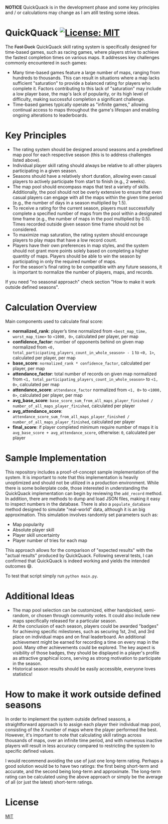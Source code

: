 **NOTICE**
QuickQuack is in the development phase and some key principles and / or calculations may change as I am atill testing some ideas.

# QuickQuack [![License: MIT](https://img.shields.io/badge/License-MIT-yellow.svg)](https://opensource.org/licenses/MIT)
The ~~Fast Duck~~ QuickQuack skill rating system is specifically designed for time-based games, such as racing games, where players strive to achieve the fastest completion times on various maps. It addresses key challenges commonly encountered in such games:
* Many time-based games feature a large number of maps, ranging from hundreds to thousands. This can result in situations where a map lacks sufficient "saturation" to provide a balanced rating for players who complete it. Factors contributing to this lack of "saturation" may include a low player base, the map's lack of popularity, or its high level of difficulty, making successful completion a significant challenge.
* Time-based games typically operate as "infinite games," allowing continual access to maps throughout the game's lifespan and enabling ongoing alterations to leaderboards.

# Key Principles
* The rating system should be designed around seasons and a predefined map pool for each respective season (this is to address challenges listed above).
* Individual player skill rating should always be relative to all other players participating in a given season.
* Seasons should have a relatively short duration, allowing even casual players to actively participate from start to finish (e.g., 2 weeks).
* The map pool should encompass maps that test a variety of skills. Additionally, the pool should not be overly extensive to ensure that even casual players can engage with all the maps within the given time period (e.g., the number of days in a season multiplied by 1.5).
* To receive a rating for the current season, players must successfully complete a specified number of maps from the pool within a designated time frame (e.g., the number of maps in the pool multiplied by 0.5). Times recorded outside given season time frame should not be considered.
* To maximize map saturation, the rating system should encourage players to play maps that have a low record count.
* Players have their own preferences in map styles, and the system should not grant more points solely based on completing a higher quantity of maps. Players should be able to win the season by participating in only the required number of maps.
* For the season's final rating to be compatible with any future seasons, it is important to normalize the number of players, maps, and records.

If you need "no seasonal approach" check section "How to make it work outside defined seasons".

# Calculation Overview
Main components used to calculate final score:
* **normalized_rank**: player’s time normalized from `<best_map_time, worst_map_time>` to `<1000, 0>`, calculated per player, per map
* **confidence_factor**:  number of opponents behind on given map normalized from `<0, total_participating_players_count_in_whole_season> - 1` to `<0, 1>`, calculated per player, per map
* **base_score**: `normalized_rank * confidence_factor`, calculated per player, per map
* **attendance_factor**: total number of records on given map normalized from `<1, total_participating_players_count_in_whole_season>` to `<1, 0>`, calculated per map
* **attendance_score**: `attendance_factor` normalized from `<1, 0>` to `<1000, 0>`, calculated per player, per map
* **avg_base_score**: `base_score_sum_from_all_maps_player_finished / number_of_all_maps_player_finished`, calculated per player
* **avg_attendance_score**: `attendance_score_sum_from_all_maps_player_finished / number_of_all_maps_player_finished`, calculated per player
* **final_score**: if player completed minimum require number of maps it is `avg_base_score + avg_attendance_score`, otherwise: `0`, calculated per player

# Sample Implementation
This repository includes a proof-of-concept sample implementation of the system. It is important to note that this implementation is heavily unoptimized and should not be utilized in a production environment.
While there is some boilerplate code, those interested in understanding the QuickQuack implementation can begin by reviewing the `add_record` method. 
In addition, there are methods to dump and load JSON files, making it easy to inspect numbers in the database.
There is also a `populate_database` method designed to simulate "real-world" data, although it is an big approximation. This simulation involves randomly set parameters such as:
* Map popularity
* Absolute player skill
* Player skill uncertainty
* Player number of tries for each map

This approach allows for the comparison of "expected results" with the "actual results" produced by QuickQuack. Following several tests, I can confirmed that QuickQuack is indeed working and yields the intended outcomes 😄.

To test that script simply run `python main.py`.

# Additional Ideas
* The map pool selection can be customized, either handpicked, semi-random, or chosen through community votes. It could also include new maps specifically released for a particular season.
* At the conclusion of each season, players could be awarded "badges" for achieving specific milestones, such as securing 1st, 2nd, and 3rd place on individual maps and on final leaderboard. An additional achievement might be earned for recording a time on every map in the pool. Many other achievements could be explored. The key aspect is visibility of those badges, they should be displayed in a player's profile as attractive graphical icons, serving as strong motivation to participate in the season.
* Historical season results should be easily accessible, everyone loves statistics!

# How to make it work outside defined seasons
In order to implement the system outside defined seasons, a straightforward approach is to assign each player their individual map pool, consisting of the X number of maps where the player performed the best. However, it's important to note that calculating skill ratings across thousands of maps, over an infinite time period, and with numerous inactive players will result in less accuracy compared to restricting the system to specific defined values.

I would recommend avoiding the use of just one long-term rating. Perhaps a good solution would be to have two ratings: the first being short-term and accurate, and the second being long-term and approximate. The long-term rating can be calculated using the above approach or simply be the average of all (or just the latest) short-term ratings.

# License
[MIT](License)
